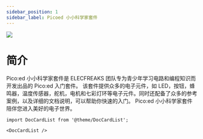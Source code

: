 ```yaml
---
sidebar_position: 1
sidebar_label: Picoed 小小科学家套件
---
```


![](https://wiki-media-ef.oss-cn-hongkong.aliyuncs.com//images/pico-ed-starter-kit-01.png)

# 简介

Pico:ed 小小科学家套件是 ELECFREAKS 团队专为青少年学习电路和编程知识而开发出品的 Pico:ed 入门套件。
该套件提供众多的电子元件，如 LED，按钮，蜂鸣器，温度传感器，舵机，电机和七彩灯环等电子元件。同时还配备了众多的参考案例，以及详细的文档说明，可以帮助你快速的入门。 Pico:ed 小小科学家套件陪伴您进入美好的电子世界。


```mdx-code-block
import DocCardList from '@theme/DocCardList';

<DocCardList />
```
